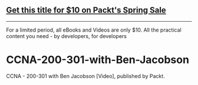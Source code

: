## [Get this title for $10 on Packt's Spring Sale](https://www.packt.com/V17012?utm_source=github&utm_medium=packt-github-repo&utm_campaign=spring_10_dollar_2022)
-----
For a limited period, all eBooks and Videos are only $10. All the practical content you need \- by developers, for developers

# CCNA-200-301-with-Ben-Jacobson
CCNA - 200-301 with Ben Jacobson [Video], published by Packt.
